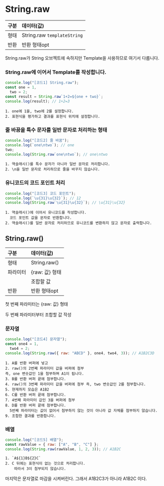 # String.raw

| 구분 | 데이터(값)                  |
| :--- | :-------------------------- |
| 형태 | String.raw `templateString` |
| 반환 | 반환 형태opt                |

String.raw가 String 오브젝트에 속하지만 Template을 사용하므로 여기서 다룹니다.

### String.raw에 이어서 Template를 작성합니다.

```js
console.log("[코드1] String.raw");
const one = 1,
  two = 2;
const result = String.raw`1+2=${one + two}`;
console.log(result); // 1+2=3
```

    1. one에 1을, two에 2를 설정합니다.
    2. 표현식을 평가하고 결과를 표현식 위치에 설정합니다.

### 줄 바꿈을 특수 문자를 일반 문자로 처리하는 형태

```js
console.log("[코드2] 줄 바꿈");
console.log(`one\ntwo`); // one
two;
console.log(String.raw`one\ntwo`); // one\ntwo
```

    1. 역슬래시()를 특수 문자가 아니라 일반 문자로 처리합니다.
    2. \n을 일반 문자로 처리하므로 줄을 바꾸지 않습니다.

### 유니코드의 코드 포인트 처리

```js
console.log("[코드3] 코드 포인트");
console.log(`\u{31}\u{32}`); // 12
console.log(String.raw`\u{31}\u{32}`); // \u{31}\u{32}
```

    1. 역슬래시()에 이어서 유니코드를 작성합니다.
      코드 포인트 값을 문자로 반환합니다.
    2. 역슬래시()를 일반 문자로 처리하므로 유니코드를 변환하지 않고 문자로 출력합니다.

## String.raw()

| 구분     | 데이터(값)     |
| :------- | :------------- |
| 형태     | String.raw()   |
| 파라미터 | {raw: 값} 형태 |
|          | 조합할 값      |
| 반환     | 반환 형태opt   |

첫 번째 파라미터는 {raw: 값} 형태

두 번째 파라미터부터 조합할 값 작성

### 문자열

```js
console.log("[코드4] 문자열");
const one4 = 1,
  two4 = 2;
console.log(String.raw({ raw: "ABCD" }, one4, two4, 3)); // A1B2C3D
```

    1. A를 반환 버퍼에 넣고
    2. raw()의 2번째 파라미터 값을 버퍼에 첨부
    즉, one 변숫값인 1을 첨부하며 A1이 됩니다.
    3. B를 반환 버퍼 끝에 첨부합니다.
    4. raw()의 3번째 파라미터 값을 버퍼에 첨부 즉, two 변숫값인 2를 첨부합니다.
    5. 현재까지 모습은 A1B2
    6. C를 반환 버퍼 끝에 첨부합니다.
    7. 4번째 파라미터 값인 3을 버퍼에 첨부
    8. D를 반환 버퍼 끝에 첨부합니다.
      5번째 파라미터는 값이 없어서 첨부하지 않는 것이 아니라 값 자체를 첨부하지 않습니다.
    9. 조합한 결과를 반환합니다.

### 배열

```js
console.log("[코드5] 배열");
const rawValue = { raw: ["A", "B", "C"] };
console.log(String.raw(rawValue, 1, 2, 3)); // A1B2C
```

    1. `A${1}B${2}C`
    2. C 뒤에는 표현식이 없는 것으로 처리합니다.
        따라서 3이 첨부되지 않습니다.

마지막은 문자열로 마감을 시켜버린다. 그래서 A1B2C3가 아니라 A1B2C 이다.
